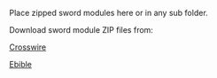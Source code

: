 Place zipped sword modules here or in any sub folder.

Download sword module ZIP files from:

[Crosswire](http://crosswire.org/sword/modules/ModDisp.jsp?modType=Bibles "Jesus loves you")

[Ebible](http://ebible.org/find "Jesus loves you")
